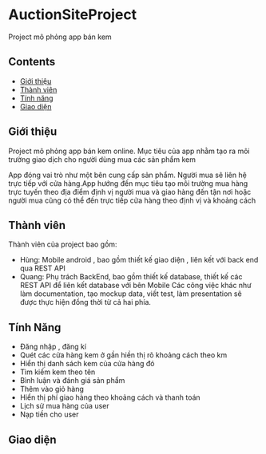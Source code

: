 # AuctionSiteProject
Project mô phỏng app bán kem

## Contents
- [Giới thiệu](#Giới-thiệu)
- [Thành viên](#Thành-viên)
- [Tính năng](#Tính-năng)
- [Giao diện](#Giao-diện)


## Giới thiệu
Project mô phỏng app bán kem online. Mục tiêu của app nhằm tạo ra môi trường giao dịch cho người dùng mua các sản phẩm kem

App đóng vai trò như một bên cung cấp sản phẩm. Người mua sẽ liên hệ trực tiếp với cửa hàng.App hướng đến mục tiêu tạo môi trường mua hàng trực tuyến theo địa điểm định vị người mua và giao hàng đến tận nơi hoặc người mua cũng có thể đến trực tiếp cửa hàng theo định vị và khoảng cách

## Thành viên
Thành viên của project bao gồm:
- Hùng: Mobile android , bao gồm thiết kế giao diện , liên kết với back end qua REST API
- Quang: Phụ trách BackEnd, bao gồm thiết kế database, thiết kế các REST API để liên kết database với bên Mobile
Các công việc khác như làm documentation, tạo mockup data, viết test, làm presentation sẽ được thực hiện đồng thời từ cả hai phía.

## Tính Năng
- Đăng nhập , đăng kí
- Quét các cửa hàng kem ở gần hiền thị rõ khoảng cách theo km 
- Hiển thị danh sách kem của cửa hàng đó 
- Tìm kiếm kem theo tên
- Bình luận và đánh giá sản phẩm
- Thêm vào giỏ hàng
- Hiển thị phí giao hàng theo khoảng cách và thanh toán
- Lịch sử mua hàng của user
- Nạp tiền cho user

## Giao diện




